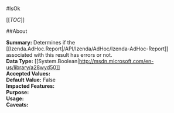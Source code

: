 #IsOk

[[_TOC_]]

##About

**Summary:** Determines if the [[Izenda.AdHoc.Report|/API/Izenda/AdHoc/Izenda-AdHoc-Report]] associated with this result has errors or not.  
**Data Type:** [[System.Boolean|http://msdn.microsoft.com/en-us/library/a28wyd50]]  
**Accepted Values:**   
**Default Value:** False  
**Impacted Features:**   
**Purpose:**   
**Usage:**   
**Caveats:**   

